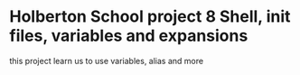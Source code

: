 # Holberton School project 8 Shell, init files, variables and expansions
this project learn us to use variables, alias and more
